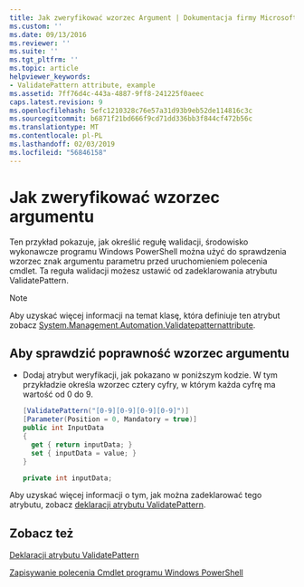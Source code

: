 ```yaml
---
title: Jak zweryfikować wzorzec Argument | Dokumentacja firmy Microsoft
ms.custom: ''
ms.date: 09/13/2016
ms.reviewer: ''
ms.suite: ''
ms.tgt_pltfrm: ''
ms.topic: article
helpviewer_keywords:
- ValidatePattern attribute, example
ms.assetid: 7ff76d4c-443a-4887-9ff8-241225f0aeec
caps.latest.revision: 9
ms.openlocfilehash: 5efc1210328c76e57a31d93b9eb52de114816c3c
ms.sourcegitcommit: b6871f21bd666f9cd71dd336bb3f844cf472b56c
ms.translationtype: MT
ms.contentlocale: pl-PL
ms.lasthandoff: 02/03/2019
ms.locfileid: "56846158"
---
```

# <a name="how-to-validate-an-argument-pattern"></a>Jak zweryfikować wzorzec argumentu

Ten przykład pokazuje, jak określić regułę walidacji, środowisko wykonawcze programu Windows PowerShell można użyć do sprawdzenia wzorzec znak argumentu parametru przed uruchomieniem polecenia cmdlet. Ta reguła walidacji możesz ustawić od zadeklarowania atrybutu ValidatePattern.

> [!NOTE]
> Aby uzyskać więcej informacji na temat klasę, która definiuje ten atrybut zobacz [System.Management.Automation.Validatepatternattribute](/dotnet/api/System.Management.Automation.ValidatePatternAttribute).

## <a name="to-validate-an-argument-pattern"></a>Aby sprawdzić poprawność wzorzec argumentu

- Dodaj atrybut weryfikacji, jak pokazano w poniższym kodzie. W tym przykładzie określa wzorzec cztery cyfry, w którym każda cyfrę ma wartość od 0 do 9.

    ```csharp
    [ValidatePattern("[0-9][0-9][0-9][0-9]")]
    [Parameter(Position = 0, Mandatory = true)]
    public int InputData
    {
      get { return inputData; }
      set { inputData = value; }
    }

    private int inputData;
    ```

Aby uzyskać więcej informacji o tym, jak można zadeklarować tego atrybutu, zobacz [deklaracji atrybutu ValidatePattern](./validatepattern-attribute-declaration.md).

## <a name="see-also"></a>Zobacz też

[Deklaracji atrybutu ValidatePattern](./validatepattern-attribute-declaration.md)

[Zapisywanie polecenia Cmdlet programu Windows PowerShell](./writing-a-windows-powershell-cmdlet.md)
